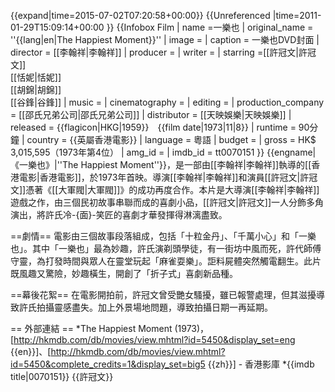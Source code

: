 {{expand|time=2015-07-02T07:20:58+00:00}}
{{Unreferenced |time=2011-01-29T15:09:14+00:00 }}
{{Infobox Film
| name =一樂也
| original_name = ''{{lang|en|The Happiest Moment}}''
| image =
| caption = 一樂也DVD封面
| director = [[李翰祥|李翰祥]]
| producer = 
| writer = 
| starring =[[許冠文|許冠文]]<br />[[恬妮|恬妮]]<br />[[胡錦|胡錦]]<br />[[谷鋒|谷鋒]]
| music = 
| cinematography =
| editing = 
| production_company = [[邵氏兄弟公司|邵氏兄弟公司]]
| distributor = [[天映娛樂|天映娛樂]]
| released = {{flagicon|HKG|1959}}　{{film date|1973|11|8}}
| runtime = 90分鐘
| country = {{英屬香港電影}}
| language = 粵語
| budget = 
| gross = HK$ 3,015,595（1973年第4位）
| amg_id =
| imdb_id = tt0070151
}}
{{engname|《一樂也》|''The Happiest Moment''}}，是一部由[[李翰祥|李翰祥]]執導的[[香港電影|香港電影]]，於1973年首映。導演[[李翰祥|李翰祥]]和演員[[許冠文|許冠文]]憑著《[[大軍閥|大軍閥]]》的成功再度合作。本片是大導演[[李翰祥|李翰祥]]遊戲之作，由三個民初故事串聯而成的喜劇小品，[[許冠文|許冠文]]一人分飾多角演出，將許氏冷-{面}-笑匠的喜劇才華發揮得淋漓盡致。

==劇情==
電影由三個故事段落組成，包括「十粒金丹」、「千萬小心」和「一樂也」。其中「一樂也」最為妙趣，許氏演剃頭學徒，有一街坊中風而死，許代師傅守靈，為打發時間與眾人在靈堂玩起「麻雀耍樂」。詎料屍體突然觸電翻生。此片既風趣又驚險，妙趣橫生，開創了「折子式」喜劇新品種。

==幕後花絮==
在電影開拍前，許冠文曾受艷女騷擾，雖已報警處理，但其滋擾導致許氏拍攝靈感盡失。加上外景場地問題，導致拍攝日期一再延期。

== 外部連結 ==
*The Happiest Moment (1973)，[http://hkmdb.com/db/movies/view.mhtml?id=5450&display_set=eng {{en}}]、[http://hkmdb.com/db/movies/view.mhtml?id=5450&complete_credits=1&display_set=big5 {{zh}}] - 香港影庫
*{{imdb title|0070151}}
{{許冠文}}
